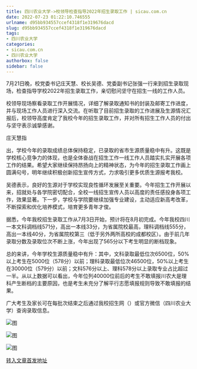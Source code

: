 ```yaml
---
title: 四川农业大学->校领导检查指导2022年招生录取工作 | sicau.com.cn
date: 2022-07-23 01:22:10.746555
urlname: d95bb934557ccef4318f1e319676dacd
slug: d95bb934557ccef4318f1e319676dacd
tags: 
- 四川农业大学
categories:
- sicau.com.cn
- 四川农业大学
authorbox: false
sidebar: false
---
```

7月21日晚，校党委书记庄天慧、校长吴德、党委副书记张强一行来到招生录取现场，检查指导学校2022年招生录取工作，亲切慰问坚守在招生一线的工作人员。

校领导现场察看录取工作开展情况，详细了解录取通知书的封装及邮寄工作进度，并与现场工作人员进行深入交流。在听取了目前招生录取的工作进展及生源情况汇报后，校领导高度肯定了我校今年的招生录取工作，并对所有招生工作人员的付出与坚守表示诚挚感谢。

庄天慧指
<!--more-->
出，学校今年的录取成绩总体保持稳定，已录取的省市生源质量稳中有升。这既是学校核心竞争力的体现，也是全体奋战在招生工作一线工作人员踏实扎实开展各项工作的结果。希望大家继续保持昂扬向上的精神状态，为今年的招生录取工作画上圆满句号，明年继续积极创新招生宣传方式，力求吸引更多优质生源报考我校。

吴德表示，良好的生源对于学校实现良性循环发展至关重要。今年招生工作开展以来，招就处与各学院密切配合，全校一线招生宣传人员以高度的责任感投身各项工作，效果显著。下一步，学校与学院要继续加强专业建设，主动适应新高考改革，不断探索和优化培养模式，培育更多青年才俊。

据悉，今年我校招生录取工作从7月3日开始，预计将在8月初完成。今年我校四川一本文科调档线571分，高出一本线33分，为省属院校最高，理科调档线555分，高出一本线40分，为省属院校第三（低于另外两所高校的成都校区）。由于前几年录取分数及录取位次不断上涨，今年出现了565分以下考生明显的断档现象。

总的来讲，今年学校生源质量稳中有升：其中，文科录取最低位次6500位，50%以上考生在5000位（578分）以前；理科录取最低位次46500位，50%以上考生在30000位（579分）以前；文科576分以上、理科578分以上录取专业占比超过一半。从以上数据可以看出，今年位列40000位前后的考生不敢填报川农大是理科产生断档的主要原因，也是考生未充分了解平行志愿填报规则导致不敢填报的结果。

广大考生及家长可在每批次结束之后通过我校招生网（）或官方微信（四川农业大学）查询录取信息。

![图](https://news.sicau.edu.cn/__local/D/15/DD/996D4465D6AC7C923438E575615_0527F62D_14716.jpg)

![图](https://news.sicau.edu.cn/__local/8/4D/50/3F08D5B86E74241EF64DCCBFDB5_9B28BC75_220C3.jpg)

![图](https://news.sicau.edu.cn/__local/5/12/15/EBA3E0161DDCD0BF15171FE380B_10226421_1339E.jpg)

[转入文章首发地址](https://news.sicau.edu.cn/info/1135/68964.htm)